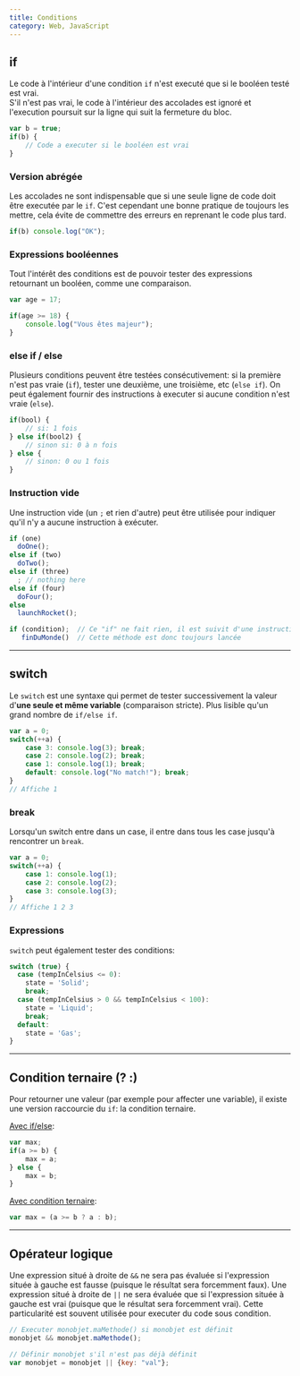 ```yaml
---
title: Conditions
category: Web, JavaScript
---
```


## if

Le code à l'intérieur d'une condition `if` n'est executé que si le booléen testé est vrai.  
S'il n'est pas vrai, le code à l'intérieur des accolades est ignoré et l'execution poursuit sur la ligne qui suit la fermeture du bloc.

``` js
var b = true;
if(b) {
    // Code a executer si le booléen est vrai
}
```

### Version abrégée

Les accolades ne sont indispensable que si une seule ligne de code doit être executée par le `if`. C'est cependant une bonne pratique de toujours les mettre, cela évite de commettre des erreurs en reprenant le code plus tard.

``` js
if(b) console.log("OK");
```

### Expressions booléennes

Tout l'intérêt des conditions est de pouvoir tester des expressions retournant un booléen, comme une comparaison.

``` js
var age = 17;

if(age >= 18) {
    console.log("Vous êtes majeur");
}
```

### else if / else

Plusieurs conditions peuvent être testées consécutivement: si la première n'est pas vraie (`if`), tester une deuxième, une troisième, etc (`else if`). On peut également fournir des instructions à executer si aucune condition n'est vraie (`else`).

``` js
if(bool) {
    // si: 1 fois
} else if(bool2) {
    // sinon si: 0 à n fois
} else {
    // sinon: 0 ou 1 fois
}
```

### Instruction vide

Une instruction vide (un `;` et rien d'autre) peut être utilisée pour indiquer qu'il n'y a aucune instruction à exécuter.

``` js
if (one)
  doOne();
else if (two)
  doTwo();
else if (three)
  ; // nothing here
else if (four)
  doFour();
else
  launchRocket();
````

``` js
if (condition);  // Ce "if" ne fait rien, il est suivit d'une instruction vide!
   finDuMonde()  // Cette méthode est donc toujours lancée
```

---

## switch

Le `switch` est une syntaxe qui permet de tester successivement la valeur d'**une seule et même variable** (comparaison stricte). Plus lisible qu'un grand nombre de `if/else if`.

``` js
var a = 0;
switch(++a) {
    case 3: console.log(3); break;
    case 2: console.log(2); break;
    case 1: console.log(1); break;
    default: console.log("No match!"); break;
}
// Affiche 1
```

### break

Lorsqu'un switch entre dans un case, il entre dans tous les case jusqu'à rencontrer un `break`.

``` js
var a = 0;
switch(++a) {
    case 1: console.log(1);
    case 2: console.log(2);
    case 3: console.log(3);
}
// Affiche 1 2 3
```

### Expressions

`switch` peut également tester des conditions:

``` js
switch (true) {
  case (tempInCelsius <= 0): 
    state = 'Solid';
    break;
  case (tempInCelsius > 0 && tempInCelsius < 100): 
    state = 'Liquid';
    break;
  default: 
    state = 'Gas';
}
```

---

## Condition ternaire (? :)

Pour retourner une valeur (par exemple pour affecter une variable), il existe une version raccourcie du `if`: la condition ternaire.

<ins>Avec if/else</ins>:

``` js
var max;
if(a >= b) {
    max = a;
} else {
    max = b;
}
```

<ins>Avec condition ternaire</ins>:

``` js
var max = (a >= b ? a : b);
```

---

## Opérateur logique

Une expression situé à droite de `&&` ne sera pas évaluée si l'expression située à gauche est fausse (puisque le résultat sera forcemment faux). 
Une expression situé à droite de `||` ne sera évaluée que si l'expression située à gauche est vrai (puisque que le résultat sera forcemment vrai). 
Cette particularité est souvent utilisée pour executer du code sous condition.

``` js
// Executer monobjet.maMethode() si monobjet est définit
monobjet && monobjet.maMethode();
```

``` js
// Définir monobjet s'il n'est pas déjà définit
var monobjet = monobjet || {key: "val"};
```